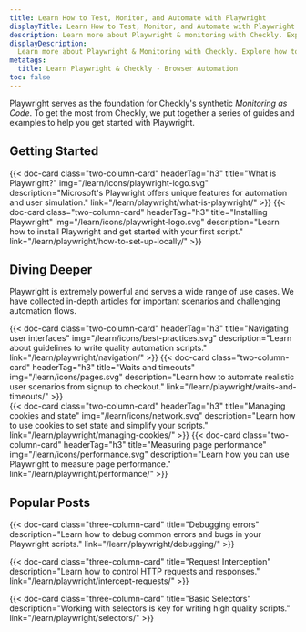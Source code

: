 ```yaml
---
title: Learn How to Test, Monitor, and Automate with Playwright
displayTitle: Learn How to Test, Monitor, and Automate with Playwright
description: Learn more about Playwright & monitoring with Checkly. Explore how to automate your web with a reliable, programmable monitoring workflow.
displayDescription: 
  Learn more about Playwright & Monitoring with Checkly. Explore how to automate your web with a reliable, programmable monitoring workflow.
metatags:
  title: Learn Playwright & Checkly - Browser Automation
toc: false
---
```


Playwright serves as the foundation for Checkly's synthetic *Monitoring as Code*. To get the most from Checkly, we put together a series of guides and examples to help you get started with Playwright.

## Getting Started

<div class="cards-list">
{{< doc-card
	  class="two-column-card"
	  headerTag="h3"
	  title="What is Playwright?"
	  img="/learn/icons/playwright-logo.svg"
	  description="Microsoft's Playwright offers unique features for automation and user simulation."
	  link="/learn/playwright/what-is-playwright/"
>}}
{{< doc-card
	  class="two-column-card"
	  headerTag="h3"
	  title="Installing Playwright"
	  img="/learn/icons/playwright-logo.svg"
	  description="Learn how to install Playwright and get started with your first script."
	  link="/learn/playwright/how-to-set-up-locally/"
>}}
</div>


## Diving Deeper

Playwright is extremely powerful and serves a wide range of use cases. We have collected in-depth articles for important scenarios and challenging automation flows.

<div class="cards-list">
{{< doc-card
	class="two-column-card"
	headerTag="h3"
	title="Navigating user interfaces"
	img="/learn/icons/best-practices.svg"
	description="Learn about guidelines to write quality automation scripts."
	link="/learn/playwright/navigation/"
>}}
{{< doc-card
	class="two-column-card"
	headerTag="h3"
	title="Waits and timeouts"
	img="/learn/icons/pages.svg"
	description="Learn how to automate realistic user scenarios from signup to checkout."
	link="/learn/playwright/waits-and-timeouts/"
>}}
</div>
<div class="cards-list">
{{< doc-card
	class="two-column-card"
	headerTag="h3"
	title="Managing cookies and state"
	img="/learn/icons/network.svg"
	description="Learn how to use cookies to set state and simplify your scripts."
	link="/learn/playwright/managing-cookies/"
>}}
{{< doc-card
	class="two-column-card"
	headerTag="h3"
	title="Measuring page performance"
	img="/learn/icons/performance.svg"
	description="Learn how you can use Playwright to measure page performance."
	link="/learn/playwright/performance/"
>}}
</div>

## Popular Posts

<div class="cards-list">
{{< doc-card class="three-column-card" title="Debugging errors" description="Learn how to debug common errors and bugs in your Playwright scripts." link="/learn/playwright/debugging/" >}}

{{< doc-card class="three-column-card" title="Request Interception" description="Learn how to control HTTP requests and responses." link="/learn/playwright/intercept-requests/" >}}

{{< doc-card class="three-column-card" title="Basic Selectors" description="Working with selectors is key for writing high quality scripts." link="/learn/playwright/selectors/" >}}

</div>
